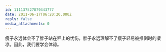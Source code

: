 ```yaml
---
id: 111137527879443777
date: 2011-06-17T06:20:20.000Z
reply: false
media_attachments: 0
---
```


瘦子永远体会不了胖子站在秤上的忧伤，胖子永远理解不了瘦子轻易被推倒时的凄凉。因此，我们要学会体谅。

